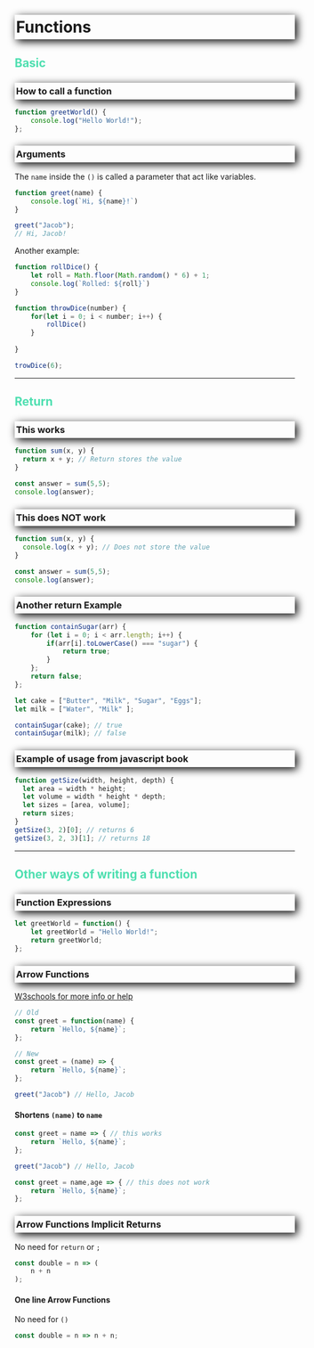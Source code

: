 <style>

h1, h3 {
    /* offset-x | offset-y | blur-radius | color */
    box-shadow: 4px 4px 15px black;
    /* top | right | bottom | left */
    padding: 5px 0px 5px 2.5px;
    font-weight: bold;
}

h2 {
    color: #4EDFB0;
}

</style>

# Functions
## Basic
### How to call a function
```javascript
function greetWorld() {
    console.log("Hello World!");
};
```

### Arguments
The ```name``` inside the ```()``` is called a parameter that act like variables.
```javascript
function greet(name) {
    console.log(`Hi, ${name}!`)
}

greet("Jacob");
// Hi, Jacob!
```
Another example:
```javascript
function rollDice() {
    let roll = Math.floor(Math.random() * 6) + 1;
    console.log(`Rolled: ${roll}`)
}

function throwDice(number) {
    for(let i = 0; i < number; i++) {
        rollDice()
    }
    
}

trowDice(6);
```
---
## Return
### This works
```javascript
function sum(x, y) { 
  return x + y; // Return stores the value
}

const answer = sum(5,5);
console.log(answer);
```

### This does NOT work
```javascript
function sum(x, y) { 
  console.log(x + y); // Does not store the value
}

const answer = sum(5,5);
console.log(answer);
```

### Another return Example

```javascript
function containSugar(arr) {
    for (let i = 0; i < arr.length; i++) {
        if(arr[i].toLowerCase() === "sugar") {
            return true;
        }
    };
    return false;
};

let cake = ["Butter", "Milk", "Sugar", "Eggs"];
let milk = ["Water", "Milk" ];

containSugar(cake); // true
containSugar(milk); // false
```

### Example of usage from javascript book
```javascript
function getSize(width, height, depth) {
  let area = width * height;
  let volume = width * height * depth;
  let sizes = [area, volume];
  return sizes;
}
getSize(3, 2)[0]; // returns 6
getSize(3, 2, 3)[1]; // returns 18
```
---
## Other ways of writing a function
### Function Expressions
```javascript
let greetWorld = function() {
    let greetWorld = "Hello World!";
    return greetWorld;
};
```
### Arrow Functions
[W3schools for more info or help](https://www.w3schools.com/Js/js_arrow_function.asp)
```javascript
// Old
const greet = function(name) {
    return `Hello, ${name}`;
};

// New
const greet = (name) => {
    return `Hello, ${name}`;
};

greet("Jacob") // Hello, Jacob
```
#### Shortens ```(name)``` to ```name```
```javascript
const greet = name => { // this works
    return `Hello, ${name}`;
};

greet("Jacob") // Hello, Jacob
```
```javascript
const greet = name,age => { // this does not work
    return `Hello, ${name}`;
};
```
### Arrow Functions Implicit Returns
No need for ```return``` or ```;```
```javascript
const double = n => (
    n + n
);
```
#### One line Arrow Functions
No need for ```()```
```javascript
const double = n => n + n;
```